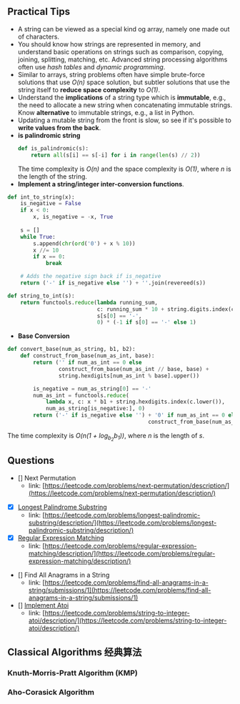## Practical Tips
- A string can be viewed as a special kind og array, namely one made out of characters.
- You should know how strings are represented in memory, and understand basic operations on strings such as comparison, copying, joining, splitting, matching, etc. Advanced string processing algorithms often use *hash tables* and *dynamic programming*.
- Similar to arrays, string problems often have simple brute-force solutions that use *O(n)* space solution,
but subtler solutions that use the string itself to **reduce space complexity** to *O(1)*.
- Understand the **implications** of a string type which is **immutable**, e.g., the need to allocate a new string
when concatenating immutable strings. Know **alternative** to immutable strings, e.g., a list in Python.
- Updating a mutable string from the front is slow, so see if it's possible to **write values from the back**.
- **is palindromic string**
    ```python
    def is_palindromic(s):
        return all(s[i] == s[-i] for i in range(len(s) // 2))
    ```
    The time complexity is *O(n)* and the space complexity is *O(1)*, where *n* is the length of the string.
- **Implement a string/integer inter-conversion functions**.
```python
def int_to_string(x):
    is_negative = False
    if x < 0:
        x, is_negative = -x, True
    
    s = []
    while True:
        s.append(chr(ord('0') + x % 10))
        x //= 10
        if x == 0:
            break

    # Adds the negative sign back if is_negative
    return ('-' if is_negative else '') + ''.join(revereed(s))

def string_to_int(s):
    return functools.reduce(lambda running_sum,
                            c: running_sum * 10 + string.digits.index(c),
                            s[s[0] == '-',
                            0) * (-1 if s[0] == '-' else 1)
```
- **Base Conversion**
```python
def convert_base(num_as_string, b1, b2):
    def construct_from_base(num_as_int, base):
        return ('' if num_as_int == 0 else
                construct_from_base(num_as_int // base, base) +
                string.hexdigits[num_as_int % base].upper())

        is_negative = num_as_string[0] == '-'
        num_as_int = functools.reduce(
            lambda x, c: x * b1 + string.hexdigits.index(c.lower()),
            num_as_string[is_negative:], 0)
        return ('-' if is_negative else '') + '0' if num_as_int == 0 else
                                            construct_from_base(num_as_int, b2))
```
The time complexity is *O(n(1 + log<sub>b<sub>2</sub></sub>b<sub>1</sub>))*, where *n* is the length of *s*.


## Questions

- [] Next Permutation
    - link: [https://leetcode.com/problems/next-permutation/description/](https://leetcode.com/problems/next-permutation/description/)
- [x] [Longest Palindrome Substring](LongestPalindromeSubstring.py)
    - link: [https://leetcode.com/problems/longest-palindromic-substring/description/](https://leetcode.com/problems/longest-palindromic-substring/description/)
- [x] [Regular Expression Matching](RegularExpressionMatching.py)
    - link: [https://leetcode.com/problems/regular-expression-matching/description/](https://leetcode.com/problems/regular-expression-matching/description/)
- [] Find All Anagrams in a String
    - link: [https://leetcode.com/problems/find-all-anagrams-in-a-string/submissions/1](https://leetcode.com/problems/find-all-anagrams-in-a-string/submissions/1)
- [] [Implement Atoi](ImplementAtoI.py)
    - link: [https://leetcode.com/problems/string-to-integer-atoi/description/](https://leetcode.com/problems/string-to-integer-atoi/description/)

## Classical Algorithms 经典算法

### Knuth-Morris-Pratt Algorithm (KMP)

### Aho-Corasick Algorithm
